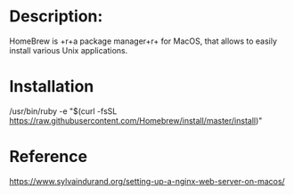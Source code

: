 # Description:
HomeBrew is +r+a package manager+r+ for MacOS, that allows to easily install various Unix applications.

# Installation
/usr/bin/ruby -e "$(curl -fsSL https://raw.githubusercontent.com/Homebrew/install/master/install)"

# Reference
https://www.sylvaindurand.org/setting-up-a-nginx-web-server-on-macos/
